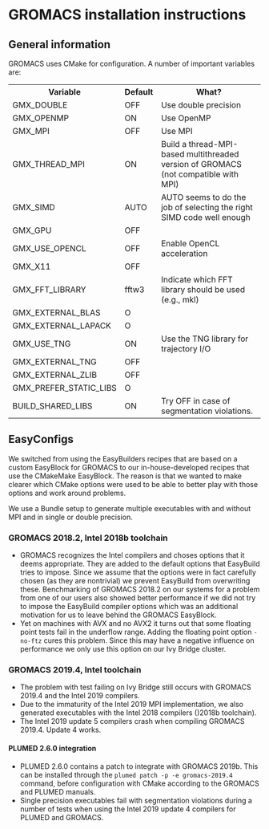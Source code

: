 # GROMACS installation instructions

## General information

GROMACS uses CMake for configuration. A number of important variables are:

<table>
<tr><th>Variable</th><th>Default</th><th> What?</th></tr>
<tr><td>GMX_DOUBLE</td><td>OFF</dt><td>Use double precision</td></tr>
<tr><td>GMX_OPENMP</td><td>ON</dt><td>Use OpenMP</td></tr>
<tr><td>GMX_MPI</td><td>OFF</dt><td>Use MPI</td></tr>
<tr><td>GMX_THREAD_MPI</td><td>ON</dt><td>Build a thread-MPI-based multithreaded version of GROMACS (not compatible with MPI)</td></tr>
<tr><td>GMX_SIMD</td><td>AUTO</dt><td>AUTO seems to do the job of selecting the right SIMD code well enough</td></tr>
<tr><td>GMX_GPU</td><td>OFF</dt><td></td></tr>
<tr><td>GMX_USE_OPENCL</td><td>OFF</dt><td>Enable OpenCL acceleration</td></tr>
<tr><td>GMX_X11</td><td>OFF</dt><td></td></tr>
<tr><td>GMX_FFT_LIBRARY</td><td>fftw3</dt><td>Indicate which FFT library should be used (e.g., mkl)</td></tr>
<tr><td>GMX_EXTERNAL_BLAS</td><td>O</dt><td></td></tr>
<tr><td>GMX_EXTERNAL_LAPACK</td><td>O</dt><td></td></tr>
<tr><td>GMX_USE_TNG</td><td>ON</dt><td>Use the TNG library for trajectory I/O</td></tr>
<tr><td>GMX_EXTERNAL_TNG</td><td>OFF</dt><td></td></tr>
<tr><td>GMX_EXTERNAL_ZLIB</td><td>OFF</dt><td></td></tr>
<tr><td>GMX_PREFER_STATIC_LIBS</td><td>O</dt><td></td></tr>
<tr><td>BUILD_SHARED_LIBS</td><td>ON</dt><td>Try OFF in case of segmentation violations.</td></tr>
</table>


## EasyConfigs

We switched from using the EasyBuilders recipes that are based on a custom EasyBlock 
for GROMACS to our in-house-developed recipes that use the CMakeMake EasyBlock. The 
reason is that we wanted to make clearer which CMake options were used to be able to 
better play with those options and work around problems.

We use a Bundle setup to generate multiple executables with and without MPI and in 
single or double precision.

### GROMACS 2018.2, Intel 2018b toolchain

* GROMACS recognizes the Intel compilers and choses options that it deems appropriate. 
  They are added to the default options that EasyBuild tries to impose. Since we assume 
  that the options were in fact carefully chosen (as they are nontrivial) we prevent
  EasyBuild from overwriting these. Benchmarking of GROMACS 2018.2 on our systems for
  a problem from one of our users also showed better performance if we did not try 
  to impose the EasyBuild compiler options which was an additional motivation for us
  to leave behind the GROMACS EasyBlock.
* Yet on machines with AVX and no AVX2 it turns out that some floating point tests 
  fail in the underflow range. Adding the floating point option ``-no-ftz`` cures this
  problem. Since this may have a negative influence on performance we only use this
  option on our Ivy Bridge cluster.

### GROMACS 2019.4, Intel toolchain

* The problem with test failing on Ivy Bridge still occurs with GROMACS 2019.4
  and the Intel 2019 compilers.
* Due to the immaturity of the Intel 2019 MPI implementation, we also generated 
  executables with the Intel 2018 compilers ()2018b toolchain).
* The Intel 2019 update 5 compilers crash when compiling GROMACS 2019.4. Update 4
  works.

#### PLUMED 2.6.0 integration

* PLUMED 2.6.0 contains a patch to integrate with GROMACS 2019b. This can be installed
  through the ``plumed patch -p -e gromacs-2019.4`` command, before configuration with 
  CMake according to the GROMACS and PLUMED manuals.
* Single precision executables fail with segmentation violations during a number of 
  tests when using the Intel 2019 update 4 compilers for PLUMED and GROMACS.

